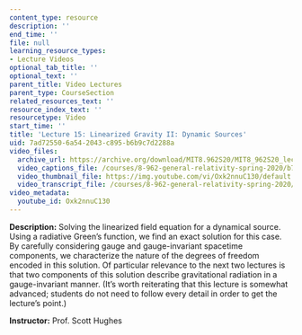 ```yaml
---
content_type: resource
description: ''
end_time: ''
file: null
learning_resource_types:
- Lecture Videos
optional_tab_title: ''
optional_text: ''
parent_title: Video Lectures
parent_type: CourseSection
related_resources_text: ''
resource_index_text: ''
resourcetype: Video
start_time: ''
title: 'Lecture 15: Linearized Gravity II: Dynamic Sources'
uid: 7ad72550-6a54-2043-c895-b6b9c7d2288a
video_files:
  archive_url: https://archive.org/download/MIT8.962S20/MIT8_962S20_lec15_300k.mp4
  video_captions_file: /courses/8-962-general-relativity-spring-2020/b720b960d1fb55d7ad8b51dbb95bfa9c_Oxk2nnuC130.vtt
  video_thumbnail_file: https://img.youtube.com/vi/Oxk2nnuC130/default.jpg
  video_transcript_file: /courses/8-962-general-relativity-spring-2020/74c32c0e424e0f751ce90b937405cb41_Oxk2nnuC130.pdf
video_metadata:
  youtube_id: Oxk2nnuC130
---
```


**Description:** Solving the linearized field equation for a dynamical source. Using a radiative Green’s function, we find an exact solution for this case. By carefully considering gauge and gauge-invariant spacetime components, we characterize the nature of the degrees of freedom encoded in this solution. Of particular relevance to the next two lectures is that two components of this solution describe gravitational radiation in a gauge-invariant manner. (It’s worth reiterating that this lecture is somewhat advanced; students do not need to follow every detail in order to get the lecture’s point.)

**Instructor:** Prof. Scott Hughes